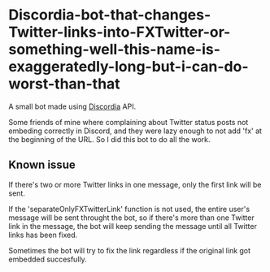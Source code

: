 # Discordia-bot-that-changes-Twitter-links-into-FXTwitter-or-something-well-this-name-is-exaggeratedly-long-but-i-can-do-worst-than-that
A small bot made using [Discordia](https://github.com/SinisterRectus/Discordia) API.

Some friends of mine where complaining about Twitter status posts not embeding correctly in Discord, and they were lazy enough to not add 'fx' at the beginning of the URL.
So I did this bot to do all the work.

## Known issue
If there's two or more Twitter links in one message, only the first link will be sent.

If the 'separateOnlyFXTwitterLink' function is not used, the entire user's message will be sent throught the bot, so if there's more than one Twitter link in the message, the bot will keep sending the message until all Twitter links has been fixed.

Sometimes the bot will try to fix the link regardless if the original link got embedded succesfully.
